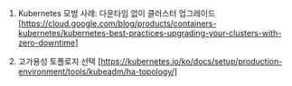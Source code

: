 1. Kubernetes 모범 사례: 다운타임 없이 클러스터 업그레이드
[https://cloud.google.com/blog/products/containers-kubernetes/kubernetes-best-practices-upgrading-your-clusters-with-zero-downtime]

2. 고가용성 토폴로지 선택
[https://kubernetes.io/ko/docs/setup/production-environment/tools/kubeadm/ha-topology/]
